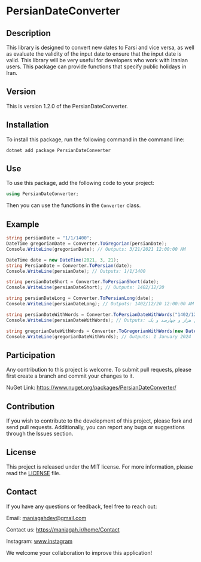 # PersianDateConverter

## Description

This library is designed to convert new dates to Farsi and vice versa, as well as evaluate the validity of the input date to ensure that the input date is valid. This library will be very useful for developers who work with Iranian users. This package can provide functions that specify public holidays in Iran.

## Version

This is version 1.2.0 of the PersianDateConverter.

## Installation

To install this package, run the following command in the command line:
```
dotnet add package PersianDateConverter
```
## Use

To use this package, add the following code to your project:

```csharp
using PersianDateConverter;
```
Then you can use the functions in the ```Converter``` class.

## Example
```csharp
string persianDate = "1/1/1400";
DateTime gregorianDate = Converter.ToGregorian(persianDate);
Console.WriteLine(gregorianDate); // Outputs: 3/21/2021 12:00:00 AM

DateTime date = new DateTime(2021, 3, 21);
string PersianDate = Converter.ToPersian(date);
Console.WriteLine(persianDate); // Outputs: 1/1/1400

string persianDateShort = Converter.ToPersianShort(date);
Console.WriteLine(persianDateShort); // Outputs: 1402/12/20

string persianDateLong = Converter.ToPersianLong(date);
Console.WriteLine(persianDateLong); // Outputs: 1402/12/20 12:00:00 AM

string persianDateWithWords = Converter.ToPersianDateWithWords("1402/12/01");
Console.WriteLine(persianDateWithWords); // Outputs: یکم فروردین هزار و چهارصد و یک

string gregorianDateWithWords = Converter.ToGregorianWithWords(new DateTime(2024, 1, 1));
Console.WriteLine(gregorianDateWithWords); // Outputs: 1 January 2024
```
## Participation
Any contribution to this project is welcome. To submit pull requests, please first create a branch and commit your changes to it.

NuGet Link: https://www.nuget.org/packages/PersianDateConverter/

## Contribution
If you wish to contribute to the development of this project, please fork and send pull requests. Additionally, you can report any bugs or suggestions through the Issues section.

## License
This project is released under the MIT license. For more information, please read the [LICENSE](https://choosealicense.com/licenses/mit/) file.

## Contact
If you have any questions or feedback, feel free to reach out:

Email: maniagahdev@gmail.com

Contact us: https://maniagah.ir/home/Contact

Instagram: www.instagram

We welcome your collaboration to improve this application!
